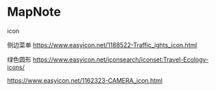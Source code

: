 # MapNote

icon

侧边菜单
https://www.easyicon.net/1188522-Traffic_ights_icon.html

绿色圆形
https://www.easyicon.net/iconsearch/iconset:Travel-Ecology-icons/

https://www.easyicon.net/1162323-CAMERA_icon.html